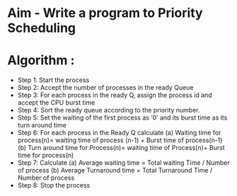 # Aim - Write a program to Priority Scheduling

# Algorithm :

- Step 1: Start the process
- Step 2: Accept the number of processes in the ready Queue
- Step 3: For each process in the ready Q, assign the process id and accept the CPU burst time
- Step 4: Sort the ready queue according to the priority number.
- Step 5: Set the waiting of the first process as ‘0’ and its burst time as its turn around time
- Step 6: For each process in the Ready Q calculate
         (a) Waiting time for process(n)= waiting time of process (n-1) + Burst time of process(n-1)
         (b) Turn around time for Process(n)= waiting time of Process(n)+ Burst time for process(n)
- Step 7: Calculate
         (a) Average waiting time = Total waiting Time / Number of process
         (b) Average Turnaround time = Total Turnaround Time / Number of process
- Step 8: Stop the process
